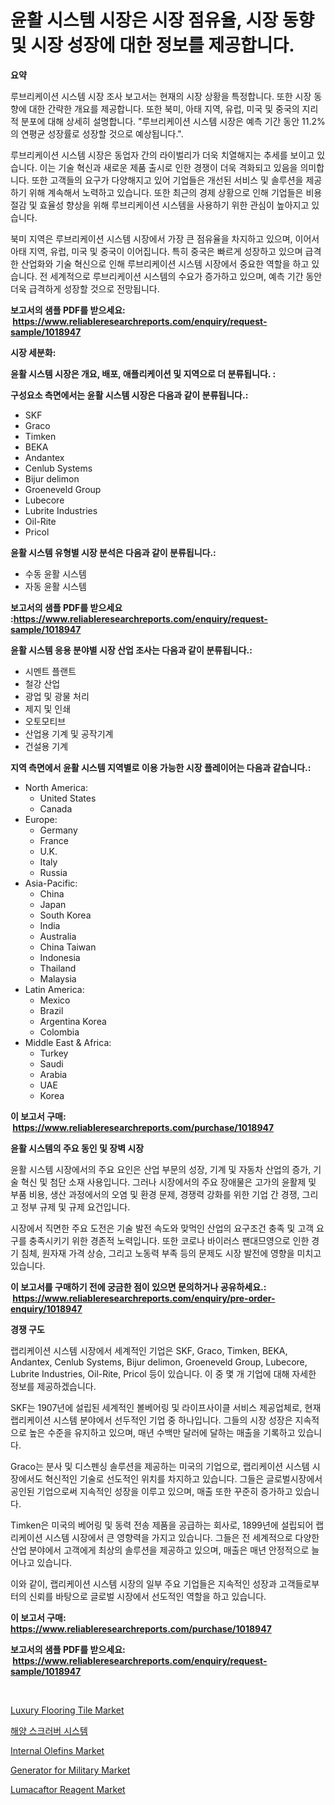 <p><h1>윤활 시스템 시장은 시장 점유율, 시장 동향 및 시장 성장에 대한 정보를 제공합니다.</h1></p><p><strong>요약</strong></p>
<p><p>루브리케이션 시스템 시장 조사 보고서는 현재의 시장 상황을 특정합니다. 또한 시장 동향에 대한 간략한 개요를 제공합니다. 또한 북미, 아태 지역, 유럽, 미국 및 중국의 지리적 분포에 대해 상세히 설명합니다. "루브리케이션 시스템 시장은 예측 기간 동안 11.2%의 연평균 성장률로 성장할 것으로 예상됩니다.".</p><p>루브리케이션 시스템 시장은 동업자 간의 라이벌리가 더욱 치열해지는 추세를 보이고 있습니다. 이는 기술 혁신과 새로운 제품 출시로 인한 경쟁이 더욱 격화되고 있음을 의미합니다. 또한 고객들의 요구가 다양해지고 있어 기업들은 개선된 서비스 및 솔루션을 제공하기 위해 계속해서 노력하고 있습니다. 또한 최근의 경제 상황으로 인해 기업들은 비용 절감 및 효율성 향상을 위해 루브리케이션 시스템을 사용하기 위한 관심이 높아지고 있습니다.</p><p>북미 지역은 루브리케이션 시스템 시장에서 가장 큰 점유율을 차지하고 있으며, 이어서 아태 지역, 유럽, 미국 및 중국이 이어집니다. 특히 중국은 빠르게 성장하고 있으며 급격한 산업화와 기술 혁신으로 인해 루브리케이션 시스템 시장에서 중요한 역할을 하고 있습니다. 전 세계적으로 루브리케이션 시스템의 수요가 증가하고 있으며, 예측 기간 동안 더욱 급격하게 성장할 것으로 전망됩니다.</p></p>
<p><strong>보고서의 샘플 PDF를 받으세요: &nbsp;<a href="https://www.reliableresearchreports.com/enquiry/request-sample/1018947">https://www.reliableresearchreports.com/enquiry/request-sample/1018947</a></strong></p>
<p><strong>시장 세분화:</strong></p>
<p><strong> 윤활 시스템 시장은 개요, 배포, 애플리케이션 및 지역으로 더 분류됩니다. :</strong></p>
<p><strong>구성요소 측면에서는 윤활 시스템 시장은 다음과 같이 분류됩니다.:</strong></p>
<p><ul><li>SKF</li><li>Graco</li><li>Timken</li><li>BEKA</li><li>Andantex</li><li>Cenlub Systems</li><li>Bijur delimon</li><li>Groeneveld Group</li><li>Lubecore</li><li>Lubrite Industries</li><li>Oil-Rite</li><li>Pricol</li></ul></p>
<p><strong> 윤활 시스템 유형별 시장 분석은 다음과 같이 분류됩니다.:</strong></p>
<p><ul><li>수동 윤활 시스템</li><li>자동 윤활 시스템</li></ul></p>
<p><strong>보고서의 샘플 PDF를 받으세요 :<a href="https://www.reliableresearchreports.com/enquiry/request-sample/1018947">https://www.reliableresearchreports.com/enquiry/request-sample/1018947</a></strong></p>
<p><strong> 윤활 시스템 응용 분야별 시장 산업 조사는 다음과 같이 분류됩니다.:</strong></p>
<p><ul><li>시멘트 플랜트</li><li>철강 산업</li><li>광업 및 광물 처리</li><li>제지 및 인쇄</li><li>오토모티브</li><li>산업용 기계 및 공작기계</li><li>건설용 기계</li></ul></p>
<p><strong>지역 측면에서 윤활 시스템 지역별로 이용 가능한 시장 플레이어는 다음과 같습니다.:</strong></p>
<p><ul>
    <li>
        North America:
        <ul>
            <li>United States</li>
            <li>Canada</li>
        </ul>
    </li>
    <li>
        Europe:
        <ul>
            <li>Germany</li>
            <li>France</li>
            <li>U.K.</li>
            <li>Italy</li>
            <li>Russia</li>
        </ul>
    </li>
    <li>
        Asia-Pacific:
        <ul>
            <li>China</li>
            <li>Japan</li>
            <li>South Korea</li>
            <li>India</li>
            <li>Australia</li>
            <li>China Taiwan</li>
            <li>Indonesia</li>
            <li>Thailand</li>
            <li>Malaysia</li>
        </ul>
    </li>
    <li>
        Latin America:
        <ul>
            <li>Mexico</li>
            <li>Brazil</li>
            <li>Argentina Korea</li>
            <li>Colombia</li>
        </ul>
    </li>
    <li>
        Middle East & Africa:
        <ul>
            <li>Turkey</li>
            <li>Saudi</li>
            <li>Arabia</li>
            <li>UAE</li>
            <li>Korea</li>
        </ul>
    </li>
    </ul></p>
<p><strong>이 보고서 구매: &nbsp;<a href="https://www.reliableresearchreports.com/purchase/1018947">https://www.reliableresearchreports.com/purchase/1018947</a></strong></p>
<p><strong>윤활 시스템의 주요 동인 및 장벽 시장</strong></p>
<p><p>윤활 시스템 시장에서의 주요 요인은 산업 부문의 성장, 기계 및 자동차 산업의 증가, 기술 혁신 및 첨단 소재 사용입니다. 그러나 시장에서의 주요 장애물은 고가의 윤활제 및 부품 비용, 생산 과정에서의 오염 및 환경 문제, 경쟁력 강화를 위한 기업 간 경쟁, 그리고 정부 규제 및 규제 요건입니다.</p><p>시장에서 직면한 주요 도전은 기술 발전 속도와 맞먹인 산업의 요구조건 충족 및 고객 요구를 충족시키기 위한 경존적 노력입니다. 또한 코로나 바이러스 팬대므영으로 인한 경기 침체, 원자재 가격 상승, 그리고 노동력 부족 등의 문제도 시장 발전에 영향을 미치고 있습니다.</p></p>
<p><strong>이 보고서를 구매하기 전에 궁금한 점이 있으면 문의하거나 공유하세요.: &nbsp;<a href="https://www.reliableresearchreports.com/enquiry/pre-order-enquiry/1018947">https://www.reliableresearchreports.com/enquiry/pre-order-enquiry/1018947</a></strong></p>
<p><strong>경쟁 구도</strong></p>
<p><p>랩리케이션 시스템 시장에서 세계적인 기업은 SKF, Graco, Timken, BEKA, Andantex, Cenlub Systems, Bijur delimon, Groeneveld Group, Lubecore, Lubrite Industries, Oil-Rite, Pricol 등이 있습니다. 이 중 몇 개 기업에 대해 자세한 정보를 제공하겠습니다.</p><p>SKF는 1907년에 설립된 세계적인 볼베어링 및 라이프사이클 서비스 제공업체로, 현재 랩리케이션 시스템 분야에서 선두적인 기업 중 하나입니다. 그들의 시장 성장은 지속적으로 높은 수준을 유지하고 있으며, 매년 수백만 달러에 달하는 매출을 기록하고 있습니다.</p><p>Graco는 분사 및 디스펜싱 솔루션을 제공하는 미국의 기업으로, 랩리케이션 시스템 시장에서도 혁신적인 기술로 선도적인 위치를 차지하고 있습니다. 그들은 글로벌시장에서 공인된 기업으로써 지속적인 성장을 이루고 있으며, 매출 또한 꾸준히 증가하고 있습니다.</p><p>Timken은 미국의 베어링 및 동력 전송 제품을 공급하는 회사로, 1899년에 설립되어 랩리케이션 시스템 시장에서 큰 영향력을 가지고 있습니다. 그들은 전 세계적으로 다양한 산업 분야에서 고객에게 최상의 솔루션을 제공하고 있으며, 매출은 매년 안정적으로 늘어나고 있습니다.</p><p>이와 같이, 랩리케이션 시스템 시장의 일부 주요 기업들은 지속적인 성장과 고객들로부터의 신뢰를 바탕으로 글로벌 시장에서 선도적인 역할을 하고 있습니다.</p></p>
<p><strong>이 보고서 구매: &nbsp; <a href="https://www.reliableresearchreports.com/purchase/1018947">https://www.reliableresearchreports.com/purchase/1018947</a></strong></p>
<p><strong>보고서의 샘플 PDF를 받으세요: &nbsp;<a href="https://www.reliableresearchreports.com/enquiry/request-sample/1018947">https://www.reliableresearchreports.com/enquiry/request-sample/1018947</a></strong><strong></strong></p>
<p>&nbsp;</p>
<p><p><a href="https://view.publitas.com/reportprime-1/luxury-flooring-tile-market-size-growth-and-forecast-from-2023-2030/">Luxury Flooring Tile Market</a></p><p><a href="https://github.com/mpodehpw07370073/Market-Research-Report-List-1/blob/main/9717616189270.md">해양 스크러버 시스템</a></p><p><a href="https://github.com/rahu1506/Market-Research-Report-List-3/blob/main/internal-olefins-market.md">Internal Olefins Market</a></p><p><a href="https://issuu.com/reportprime-2/docs/generator-for-military-market-size-2030.pptx">Generator for Military Market</a></p><p><a href="https://chivalrous-flock-a86.notion.site/Lumacaftor-Reagent-Market-Challenges-Opportunities-and-Growth-Drivers-and-Major-Market-Players-fo-b604590bacf54b85bbbf67989defba24">Lumacaftor Reagent Market</a></p></p>